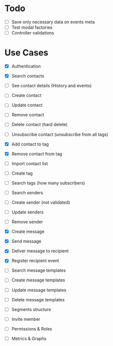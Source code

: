 # Todo

- [ ] Save only necessary data on events meta
- [ ] Test modal factories
- [ ] Controller validations

# Use Cases

- [x] Authentication
- [x] Search contacts
- [ ] See contact details (History and events)
- [ ] Create contact
- [ ] Update contact
- [ ] Remove contact
- [ ] Delete contact (hard delete)
- [ ] Unsubscribe contact (unsubscribe from all tags)
- [x] Add contact to tag
- [x] Remove contact from tag
- [ ] Import contact list
- [ ] Create tag
- [ ] Search tags (how many subscribers)
- [ ] Search senders
- [ ] Create sender (not validated)
- [ ] Update senders
- [ ] Remove sender
- [x] Create message
- [x] Send message
- [x] Deliver message to recipient
- [x] Register recipient event
- [ ] Search message templates
- [ ] Create message templates
- [ ] Update message templates
- [ ] Delete message templates
- [ ] Segments structure

- [ ] Invite member
- [ ] Permissions & Roles
- [ ] Metrics & Graphs
